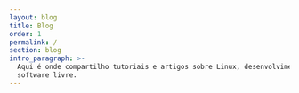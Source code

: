 ```yaml
---
layout: blog
title: Blog
order: 1
permalink: /
section: blog
intro_paragraph: >-
  Aqui é onde compartilho tutoriais e artigos sobre Linux, desenvolvimento web e
  software livre.
---
```


